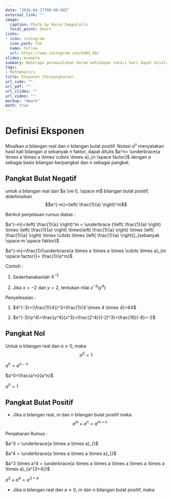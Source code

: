 ```yaml
---
date: "2016-04-27T00:00:00Z"
external_link: ""
image:
  caption: Photo by Harun Deppalallo
  focal_point: Smart
links:
- icon: instagram
  icon_pack: fab
  name: Follow
  url: https://www.instagram.com/hd03.00/
slides: example
summary: Beberapa permasalahan dalam kehidupan sehari-hari dapat diselesaikan dengan menggunakan kondep dan aturan matematika. Sebagai contoh, konsep eksponen yang berperan penting dalam menyelesaikan permasalahan yang berkaitan dengan aritmetika sosial, penelusuran zat kimia, perkembangan bakteri dan lain-lain
tags:
- Mathematics
title: Eksponen (Perpangkatan)
url_code: ""
url_pdf: ""
url_slides: ""
url_video: ""
markup: "mmark"
math: true
---
```




# Definisi Eksponen

Misalkan $a$ bilangan real dan $n$ bilangan bulat positif. Notasi $a^n$ menyatakan hasil kali bilangan $a$ sebanyak $n$ faktor, dapat ditulis $a^n= \underbrace{a \times a \times a \times \cdots \times a}_{n \space factor}$ dengan $a$ sebagai basis bilangan berpangkat dan $n$ sebagai pangkat.

## Pangkat Bulat Negatif

untuk $a$ bilangan real dan $a \ne 0, \space m$ bilangan bulat positif, didefinisikan $$a^{-m}=\left( \frac{1}{a} \right)^m$$

Berikut penjelasan rumus diatas :

$a^{-m}=\left( \frac{1}{a} \right)^m = \underbrace {\left( \frac{1}{a} \right) \times \left( \frac{1}{a} \right) \times\left( \frac{1}{a} \right) \times \left( \frac{1}{a} \right) \times \cdots \times \left( \frac{1}{a} \right)}_{sebanyak \space m \space faktor}$

$a^{-m}=\frac{1}{\underbrace{a \times a \times a \times \cdots \times a}_{m \space factor}}= \frac{1}{a^m}$

Contoh :

1. Sederhanakanlah $4^{-3}$

2. Jika $x=-2$ dan $y=2$, tentukan nilai $x^{-3}(y^4)$

Penyelesaian :

1. $4^{-3}=(\frac{1}{4})^3=\frac{1}{4 \times 4 \times 4}=64$

2. $x^{-3}(y^4)=\frac{y^4}{x^3}=\frac{2^4}{(-2)^3}=\frac{16}{-8}=-2$

## Pangkat Nol

Untuk $a$ bilangan real dan $a \ne 0$, maka $$a^0=1$$

$a^0=a^{n-n}$

$a^0=\frac{a^n}{a^n}$

$a^0=1$

## Pangkat Bulat Positif


* Jika $a$ bilangan real, $m$ dan $n$ bilangan bulat positif maka $$a^m \times a^n=a^{m+n}$$

Penjabaran Rumus :

$a^3 = \underbrace{a \times a \times a}_{}$

$a^4 = \underbrace{a \times a \times a \times a}_{}$

$a^3 \times a^4 = \underbrace{a \times a \times a \times a \times a \times a \times a}_{a^{3+4}}$

$a^3 \times a^4=a^{3+4}$

* Jika $a$ bilangan real dan $a \ne 0$, $m$ dan $n$ bilangan bulat positif, maka
